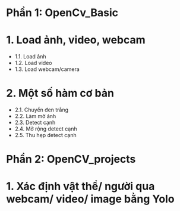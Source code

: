 # Phần 1: OpenCv_Basic

# 1. Load ảnh, video, webcam
 - 1.1. Load ảnh
 - 1.2. Load video
 - 1.3. Load webcam/camera

# 2. Một số hàm cơ bản
 - 2.1. Chuyển đen trắng
 - 2.2. Làm mờ ảnh
 - 2.3. Detect cạnh
 - 2.4. Mở rộng detect cạnh
 - 2.5. Thu hẹp detect cạnh

# Phần 2: OpenCV_projects

# 1. Xác định vật thể/ người qua webcam/ video/ image bằng Yolo
#